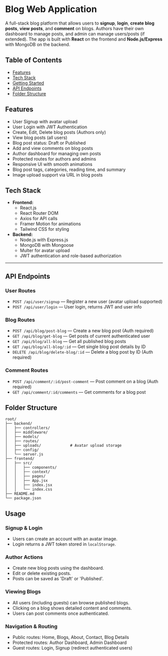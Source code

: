 # Blog Web Application

A full-stack blog platform that allows users to **signup**, **login**, **create blog posts**, **view posts**, and **comment** on blogs. Authors have their own dashboard to manage posts, and admin can manage users/posts (if extended). The app is built with **React** on the frontend and **Node.js/Express** with MongoDB on the backend.

## Table of Contents

- [Features](#features)
- [Tech Stack](#tech-stack)
- [Getting Started](#getting-started)
- [API Endpoints](#api-endpoints)
- [Folder Structure](#folder-structure)

## Features

- User Signup with avatar upload
- User Login with JWT Authentication
- Create, Edit, Delete blog posts (Authors only)
- View blog posts (all users)
- Blog post status: Draft or Published
- Add and view comments on blog posts
- Author dashboard for managing own posts
- Protected routes for authors and admins
- Responsive UI with smooth animations
- Blog post tags, categories, reading time, and summary
- Image upload support via URL in blog posts

## Tech Stack

- **Frontend:**
  - React.js
  - React Router DOM
  - Axios for API calls
  - Framer Motion for animations
  - Tailwind CSS for styling
- **Backend:**
  - Node.js with Express.js
  - MongoDB with Mongoose
  - Multer for avatar upload
  - JWT authentication and role-based authorization

---

## API Endpoints

### User Routes

- `POST /api/user/signup` — Register a new user (avatar upload supported)
- `POST /api/user/login` — User login, returns JWT and user info

### Blog Routes

- `POST /api/blog/post-blog` — Create a new blog post (Auth required)
- `GET /api/blog/get-blog` — Get posts of current authenticated user
- `GET /api/blog/all-blog` — Get all published blog posts
- `GET /api/blog/all-blog/:id` — Get single blog post details by ID
- `DELETE /api/blog/delete-blog/:id` — Delete a blog post by ID (Auth required)

### Comment Routes

- `POST /api/comment/:id/post-comment` — Post comment on a blog (Auth required)
- `GET /api/comment/:id/comments` — Get comments for a blog post

## Folder Structure

```
root/
├── backend/
│   ├── controllers/
│   ├── middleware/
│   ├── models/
│   ├── routes/
│   ├── uploads/             # Avatar upload storage
│   ├── config/
│   └── server.js
├── frontend/
│   ├── src/
│   │   ├── components/
│   │   ├── context/
│   │   ├── pages/
│   │   ├── App.jsx
│   │   ├── index.jsx
│   │   └── index.css
├── README.md
└── package.json
```

## Usage

### Signup & Login

- Users can create an account with an avatar image.
- Login returns a JWT token stored in `localStorage`.

### Author Actions

- Create new blog posts using the dashboard.
- Edit or delete existing posts.
- Posts can be saved as 'Draft' or 'Published'.

### Viewing Blogs

- All users (including guests) can browse published blogs.
- Clicking on a blog shows detailed content and comments.
- Users can post comments once authenticated.

### Navigation & Routing

- Public routes: Home, Blogs, About, Contact, Blog Details
- Protected routes: Author Dashboard, Admin Dashboard
- Guest routes: Login, Signup (redirect authenticated users)
